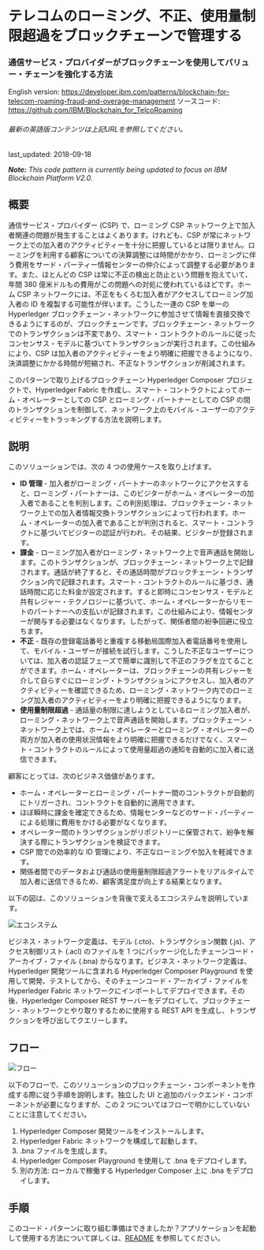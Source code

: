 # テレコムのローミング、不正、使用量制限超過をブロックチェーンで管理する

### 通信サービス・プロバイダーがブロックチェーンを使用してバリュー・チェーンを強化する方法

English version: https://developer.ibm.com/patterns/blockchain-for-telecom-roaming-fraud-and-overage-management
  ソースコード: https://github.com/IBM/Blockchain_for_TelcoRoaming

###### 最新の英語版コンテンツは上記URLを参照してください。
last_updated: 2018-09-18

 
_**Note:** This code pattern is currently being updated to focus on IBM Blockchain Platform V2.0._

## 概要

通信サービス・プロバイダー (CSP) で、ローミング CSP ネットワーク上で加入者関連の問題が発生することはよくあります。けれども、CSP が常にネットワーク上での加入者のアクティビティーを十分に把握しているとは限りません。ローミングを利用する顧客についての決算調整には時間がかかり、ローミングに伴う費用をサード・パーティー情報センターの仲介によって調整する必要があります。また、ほとんどの CSP は常に不正の検出と防止という問題を抱えていて、年間 380 億米ドルもの費用がこの問題への対処に使われているほどです。ホーム CSP ネットワークには、不正をもくろむ加入者がアクセスしてローミング加入者の ID を複製する可能性が伴います。こうした一連の CSP を単一の Hyperledger ブロックチェーン・ネットワークに参加させて情報を直接交換できるようにするのが、ブロックチェーンです。ブロックチェーン・ネットワークでのトランザクションは不変であり、スマート・コントラクトのルールに従ったコンセンサス・モデルに基づいてトランザクションが実行されます。この仕組みにより、CSP は加入者のアクティビティーをより明確に把握できるようになり、決済調整にかかる時間が短縮され、不正なトランザクションが削減されます。

このパターンで取り上げるブロックチェーン Hyperledger Composer プロジェクトで、Hyperledger Fabric を作成し、スマート・コントラクトによってホーム・オペレーターとしての CSP とローミング・パートナーとしての CSP の間のトランザクションを制御して、ネットワーク上のモバイル・ユーザーのアクティビティーをトラッキングする方法を説明します。

## 説明

このソリューションでは、次の 4 つの使用ケースを取り上げます。

* **ID 管理** - 加入者がローミング・パートナーのネットワークにアクセスすると、ローミング・パートナーは、このビジターがホーム・オペレーターの加入者であることを判別します。この判別処理は、ブロックチェーン・ネットワーク上での加入者情報交換トランザクションによって行われます。ホーム・オペレーターの加入者であることが判別されると、スマート・コントラクトに基づいてビジターの認証が行われ、その結果、ビジターが登録されます。
* **課金** - ローミング加入者がローミング・ネットワーク上で音声通話を開始します。このトランザクションが、ブロックチェーン・ネットワーク上で記録されます。通話が終了すると、その通話時間がブロックチェーン・トランザクション内で記録されます。スマート・コントラクトのルールに基づき、通話時間に応じた料金が設定されます。すると即時にコンセンサス・モデルと共有レジャー・テクノロジーに基づいて、ホーム・オペレーターからリモートのパートナーへの支払いが記録されます。この仕組みにより、情報センターが関与する必要はなくなります。したがって、関係者間の紛争回避に役立ちます。
* **不正** - 既存の登録電話番号と重複する移動局国際加入者電話番号を使用して、モバイル・ユーザーが接続を試行します。こうした不正なユーザーについては、加入者の認証フェーズで簡単に識別して不正のフラグを立てることができます。ホーム・オペレーターは、ブロックチェーンの共有レジャーを介して自らすぐにローミング・トランザクションにアクセスし、加入者のアクティビティーを確認できるため、ローミング・ネットワーク内でのローミング加入者のアクティビティーをより明確に把握できるようになります。
* **使用量制限超過** - 通話量の制限に達しようとしているローミング加入者が、ローミング・ネットワーク上で音声通話を開始します。ブロックチェーン・ネットワーク上では、ホーム・オペレーターとローミング・オペレーターの両方が加入者の使用状況情報をより明確に把握できるだけでなく、スマート・コントラクトのルールによって使用量超過の通知を自動的に加入者に送信できます。

顧客にとっては、次のビジネス価値があります。

* ホーム・オペレーターとローミング・パートナー間のコントラクトが自動的にトリガーされ、コントラクトを自動的に適用できます。
* ほぼ瞬時に課金を確定できるため、情報センターなどのサード・パーティーによる処理に費用をかける必要がなくなります。
* オペレーター間のトランザクションがリポジトリーに保管されて、紛争を解決する際にトランザクションを検証できます。
* CSP 間での効率的な ID 管理により、不正なローミングや加入を軽減できます。
* 関係者間でのデータおよび通話の使用量制限超過アラートをリアルタイムで加入者に送信できるため、顧客満足度が向上する結果となります。

以下の図は、このソリューションを背後で支えるエコシステムを説明しています。

![エコシステム](../../images/bc_roaming_archi.png)

ビジネス・ネットワーク定義は、モデル (.cto)、トランザクション関数 (.js)、アクセス制御リスト (.acl) のファイルを 1 つにパッケージ化したチェーンコード・アーカイブ・ファイル (.bna) からなります。ビジネス・ネットワーク定義は、Hyperledger 開発ツールに含まれる Hyperledger Composer Playground を使用して開発、テストしてから、そのチェーンコード・アーカイブ・ファイルを Hyperledger Fabric ネットワークにインポートしてデプロイできます。その後、Hyperledger Composer REST サーバーをデプロイして、ブロックチェーン・ネットワークとやり取りするために使用する REST API を生成し、トランザクションを呼び出してクエリーします。

## フロー

![フロー](../../images/archi.png)

以下のフローで、このソリューションのブロックチェーン・コンポーネントを作成する際に従う手順を説明します。独立した UI と追加のバックエンド・コンポーネントが必要になりますが、この 2 つについてはフローで明かにしていないことに注意してください。

1. Hyperledger Composer 開発ツールをインストールします。
1. Hyperledger Fabric ネットワークを構成して起動します。
1. .bna ファイルを生成します。
1. Hyperledger Composer Playground を使用して .bna をデプロイします。
1. 別の方法: ローカルで稼働する Hyperledger Composer 上に .bna をデプロイします。

## 手順

このコード・パターンに取り組む準備はできましたか？アプリケーションを起動して使用する方法について詳しくは、[README](https://github.com/IBM/Blockchain_for_TelcoRoaming/blob/master/README.md) を参照してください。
